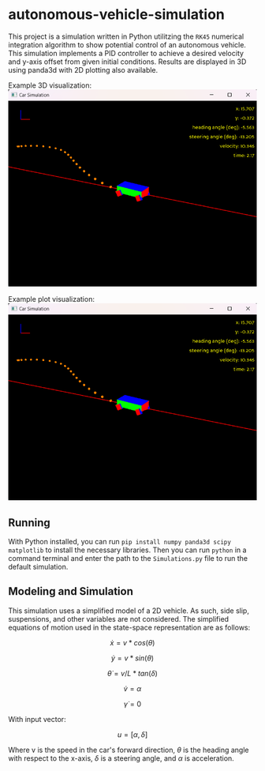 # autonomous-vehicle-simulation

This project is a simulation written in Python utilitzing the `RK45` numerical integration algorithm to show potential control of an autonomous vehicle. This simulation implements a PID controller to achieve a desired velocity and y-axis offset from given initial conditions. Results are displayed in 3D using panda3d with 2D plotting also available.

Example 3D visualization:
![demo screenshot](./resources/vehicle-simulation-demo.png)

Example plot visualization:
![demo screenshot](./resources/vehicle-simulation-demo.png)

## Running

With Python installed, you can run `pip install numpy panda3d scipy matplotlib` to install the necessary libraries. Then you can run `python` in a command terminal and enter the path to the `Simulations.py` file to run the default simulation.

## Modeling and Simulation

This simulation uses a simplified model of a 2D vehicle. As such, side slip, suspensions, and other variables are not considered. The simplified equations of motion used in the state-space representation are as follows:

$$\dot{x} = v*cos(\theta)$$

$$\dot{y} = v*sin(\theta)$$

$$\dot{\theta} = v/L*tan(\delta)$$

$$\dot{v} = \alpha$$

$$\dot{\gamma} = 0$$

With input vector:

$$ u = [\alpha,  \delta] $$

Where v is the speed in the car's forward direction, $\theta$ is the heading angle with respect to the x-axis, $\delta$ is a steering angle, and $\alpha$ is acceleration.
